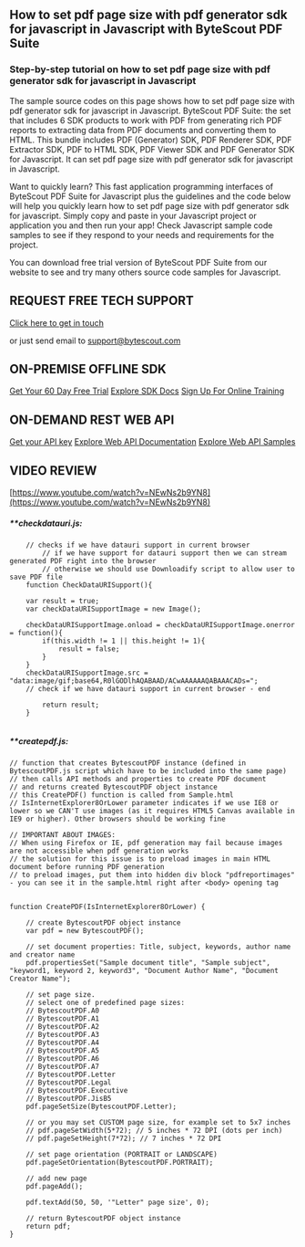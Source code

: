## How to set pdf page size with pdf generator sdk for javascript in Javascript with ByteScout PDF Suite

### Step-by-step tutorial on how to set pdf page size with pdf generator sdk for javascript in Javascript

The sample source codes on this page shows how to set pdf page size with pdf generator sdk for javascript in Javascript. ByteScout PDF Suite: the set that includes 6 SDK products to work with PDF from generating rich PDF reports to extracting data from PDF documents and converting them to HTML. This bundle includes PDF (Generator) SDK, PDF Renderer SDK, PDF Extractor SDK, PDF to HTML SDK, PDF Viewer SDK and PDF Generator SDK for Javascript. It can set pdf page size with pdf generator sdk for javascript in Javascript.

Want to quickly learn? This fast application programming interfaces of ByteScout PDF Suite for Javascript plus the guidelines and the code below will help you quickly learn how to set pdf page size with pdf generator sdk for javascript.  Simply copy and paste in your Javascript project or application you and then run your app! Check Javascript sample code samples to see if they respond to your needs and requirements for the project.

You can download free trial version of ByteScout PDF Suite from our website to see and try many others source code samples for Javascript.

## REQUEST FREE TECH SUPPORT

[Click here to get in touch](https://bytescout.zendesk.com/hc/en-us/requests/new?subject=ByteScout%20PDF%20Suite%20Question)

or just send email to [support@bytescout.com](mailto:support@bytescout.com?subject=ByteScout%20PDF%20Suite%20Question) 

## ON-PREMISE OFFLINE SDK 

[Get Your 60 Day Free Trial](https://bytescout.com/download/web-installer?utm_source=github-readme)
[Explore SDK Docs](https://bytescout.com/documentation/index.html?utm_source=github-readme)
[Sign Up For Online Training](https://academy.bytescout.com/)


## ON-DEMAND REST WEB API

[Get your API key](https://pdf.co/documentation/api?utm_source=github-readme)
[Explore Web API Documentation](https://pdf.co/documentation/api?utm_source=github-readme)
[Explore Web API Samples](https://github.com/bytescout/ByteScout-SDK-SourceCode/tree/master/PDF.co%20Web%20API)

## VIDEO REVIEW

[https://www.youtube.com/watch?v=NEwNs2b9YN8](https://www.youtube.com/watch?v=NEwNs2b9YN8)




<!-- code block begin -->

##### ****checkdatauri.js:**
    
```
	// checks if we have datauri support in current browser
        // if we have support for datauri support then we can stream generated PDF right into the browser
        // otherwise we should use Downloadify script to allow user to save PDF file
	function CheckDataURISupport(){

	var result = true;
	var checkDataURISupportImage = new Image();

	checkDataURISupportImage.onload = checkDataURISupportImage.onerror = function(){
		if(this.width != 1 || this.height != 1){
			result = false;
		}
	}
	checkDataURISupportImage.src = "data:image/gif;base64,R0lGODlhAQABAAD/ACwAAAAAAQABAAACADs=";
	// check if we have datauri support in current browser - end

		return result;
	}


```

<!-- code block end -->    

<!-- code block begin -->

##### ****createpdf.js:**
    
```
// function that creates BytescoutPDF instance (defined in BytescoutPDF.js script which have to be included into the same page)
// then calls API methods and properties to create PDF document
// and returns created BytescoutPDF object instance
// this CreatePDF() function is called from Sample.html
// IsInternetExplorer8OrLower parameter indicates if we use IE8 or lower so we CAN'T use images (as it requires HTML5 Canvas available in IE9 or higher). Other browsers should be working fine

// IMPORTANT ABOUT IMAGES: 
// When using Firefox or IE, pdf generation may fail because images are not accessible when pdf generation works
// the solution for this issue is to preload images in main HTML document before running PDF generation
// to preload images, put them into hidden div block "pdfreportimages" - you can see it in the sample.html right after <body> opening tag


function CreatePDF(IsInternetExplorer8OrLower) {

    // create BytescoutPDF object instance
    var pdf = new BytescoutPDF();

    // set document properties: Title, subject, keywords, author name and creator name
    pdf.propertiesSet("Sample document title", "Sample subject", "keyword1, keyword 2, keyword3", "Document Author Name", "Document Creator Name");

    // set page size.
    // select one of predefined page sizes:
    // BytescoutPDF.A0 
	// BytescoutPDF.A1
    // BytescoutPDF.A2 
	// BytescoutPDF.A3
	// BytescoutPDF.A4
	// BytescoutPDF.A5 
	// BytescoutPDF.A6 
	// BytescoutPDF.A7 
	// BytescoutPDF.Letter
	// BytescoutPDF.Legal 
	// BytescoutPDF.Executive
	// BytescoutPDF.JisB5 
    pdf.pageSetSize(BytescoutPDF.Letter);

    // or you may set CUSTOM page size, for example set to 5x7 inches
    // pdf.pageSetWidth(5*72); // 5 inches * 72 DPI (dots per inch)
    // pdf.pageSetHeight(7*72); // 7 inches * 72 DPI 

    // set page orientation (PORTRAIT or LANDSCAPE)
    pdf.pageSetOrientation(BytescoutPDF.PORTRAIT); 

    // add new page
    pdf.pageAdd();
    
    pdf.textAdd(50, 50, '"Letter" page size', 0);

    // return BytescoutPDF object instance
    return pdf;
}


```

<!-- code block end -->